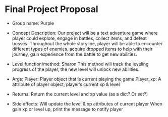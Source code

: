 # Final Project Proposal

- Group name: Purple


- Concept Description:
Our project will be a text adventure game where player could explore, engage in
battles, collect items, and defeat bosses. Throughout the whole storyline, 
player will be able to  encounter different types of enemies, acquire dropped 
items to help with their journey, gain experience from the battle to get new 
abilities. 


- Level function/method: Sharon
This method will track the leveling progress of the player, the new level will unlock new abilities.
- Args:
    Player: Player object that is current playing the game
    Player_xp: A attribute of player object; player’s current xp & level
- Returns:
    Return the current level and xp value (as a dict? Or set?)
- Side effects:
    Will update the level & xp attributes of current player
    When gain xp or level up, print the message to notify player
